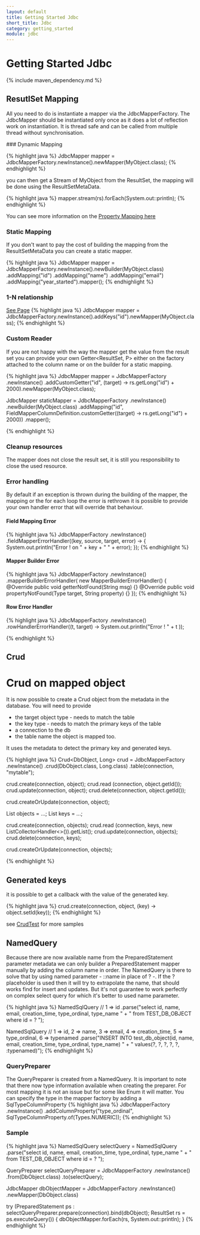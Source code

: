 ```yaml
---
layout: default
title: Getting Started Jdbc
short_title: Jdbc
category: getting_started
module: jdbc
---
```


# Getting Started Jdbc

{% include maven_dependency.md %}

## ResutlSet Mapping

All you need to do is instantiate a mapper via the JdbcMapperFactory. The JdbcMapper should be instantiated only once as it does a lot of reflection work on instantiation. It is thread safe and can be called from multiple thread without synchronisation.

### Dynamic Mapping

{% highlight java %}
JdbcMapper<MyObject> mapper = 
    JdbcMapperFactory.newInstance().newMapper(MyObject.class);
{% endhighlight %}

you can then get a Stream of MyObject from the ResultSet, the mapping will be done using the ResultSetMetaData.

{% highlight java %}
mapper.stream(rs).forEach(System.out::println);
{% endhighlight %}

You can see more information on the [Property Mapping here](0201-property-mapping.html)

### Static Mapping

If you don't want to pay the cost of building the mapping from the ResultSetMetaData you can create a static mapper.

{% highlight java %}
JdbcMapper<MyObject> mapper = 
    JdbcMapperFactory.newInstance().newBuilder(MyObject.class)
				.addMapping("id")
				.addMapping("name")
				.addMapping("email")
				.addMapping("year_started").mapper();
{% endhighlight %}

### 1-N relationship

[See Page](https://github.com/arnaudroger/SimpleFlatMapper/wiki/SimpleFlatMapper-JdbcMapper-1-N-relationship)
{% highlight java %}
JdbcMapper<MyObject> mapper = 
    JdbcMapperFactory.newInstance().addKeys("id").newMapper(MyObject.class);
{% endhighlight %}

### Custom Reader

If you are not happy with the way the mapper get the value from the result set you can provide your own Getter<ResultSet, P> either on the factory attached to the column name or on the builder for a static mapping.

{% highlight java %}
JdbcMapper<MyObject> mapper = 
    JdbcMapperFactory
        .newInstance()
        .addCustomGetter("id",
            (target) -> rs.getLong("id") + 2000).newMapper(MyObject.class);

JdbcMapper<MyObject> staticMapper = 
    JdbcMapperFactory
        .newInstance()
        .newBuilder(MyObject.class)
        .addMapping("id", 
            FieldMapperColumnDefinition.customGetter((target) -> rs.getLong("id") + 2000))
        .mapper();

{% endhighlight %}

### Cleanup resources

The mapper does not close the result set, it is still you responsibility to close the used resource.

### Error handling
By default if an exception is thrown during the building of the mapper, the mapping or the for each loop the error is rethrown it is possible to provide your own handler error that will override that behaviour.

#### Field Mapping Error

{% highlight java %}
JdbcMapperFactory
    .newInstance()
    .fieldMapperErrorHandler((key, source, target, error) -> {
        System.out.println("Error ! on " + key + " " + error);
    });
{% endhighlight %}

#### Mapper Builder Error

{% highlight java %}
JdbcMapperFactory
    .newInstance()
    .mapperBuilderErrorHandler(
        new MapperBuilderErrorHandler() {
	    @Override
            public void getterNotFound(String msg) {}
	    @Override
	    public void propertyNotFound(Type target, String property) {}
	});
{% endhighlight %}

#### Row Error Handler


{% highlight java %}
JdbcMapperFactory
    .newInstance()
    .rowHandlerErrorHandler((t, target) -> System.out.println("Error ! " + t ));

{% endhighlight %}

## Crud 

# Crud on mapped object

It is now possible to create a Crud object from the metadata in the database.
You will need to provide 
 - the target object type - needs to match the table
 - the key type - needs to match the primary keys of the table
 - a connection to the db
 - the table name the object is mapped too.

It uses the metadata to detect the primary key and generated keys.

{% highlight java %}
Crud<DbObject, Long> crud = 
    JdbcMapperFactory
        .newInstance()
        .crud(DbObject.class, Long.class)
        .table(connection, "mytable");

crud.create(connection, object);
crud.read  (connection, object.getId());
crud.update(connection, object);
crud.delete(connection, object.getId());

crud.createOrUpdate(connection, object);

List<DbObject> objects = ...;
List<Long> keys = ...;

crud.create(connection, objects);
crud.read  (connection, keys, new ListCollectorHandler<>()).getList();
crud.update(connection, objects);
crud.delete(connection, keys);

crud.createOrUpdate(connection, objects);

{% endhighlight %}

## Generated keys

it is possible to get a callback with the value of the generated key.

{% highlight java %}
crud.create(connection, object, (key) -> object.setId(key));
{% endhighlight %}


see [CrudTest](https://github.com/arnaudroger/SimpleFlatMapper/blob/master/sfm/src/test/java/org/sfm/jdbc/CrudTest.java) for more samples


## NamedQuery

Because there are now available name from the PreparedStatement parameter metadata we can only builder a PreparedStatement mapper manually by adding the column name in order.
The NamedQuery is there to solve that by using named parameter - ::name in place of ? -. If the ? placeholder is used then it will try to extrapolate the name, that should works find for insert and updates. But it's not guarantee to work perfectly on complex select query for which it's better to used name parameter.


{% highlight java %}
NamedSqlQuery // 1 => id
    .parse("select id, name, email, creation_time, type_ordinal, type_name "
           + " from TEST_DB_OBJECT where id = ? ");

NamedSqlQuery // 1 => id, 2 => name, 3 => email, 4 => creation_time, 5 => type_ordinal, 6 => typenamed
    .parse("INSERT INTO test_db_object(id, name, email, creation_time, type_ordinal, type_name) "
           + " values(?, ?, ?, ?, ?, :typenamed)");
{% endhighlight %}

### QueryPreparer

The QueryPreparer is created from a NamedQuery. 
It is important to note that there now type information available when creating the preparer. For most 
mapping it is not an issue but for some like Enum it will matter.
You can specify the type in the mapper factory by adding a SqlTypeColumnProperty
{% highlight java %}
JdbcMapperFactory
    .newInstance()
    .addColumnProperty("type_ordinal", SqlTypeColumnProperty.of(Types.NUMERIC));
{% endhighlight %}

### Sample

{% highlight java %}
NamedSqlQuery selectQuery = 
    NamedSqlQuery
        .parse("select id, name, email, creation_time, type_ordinal, type_name "
               + " from TEST_DB_OBJECT where id = ? ");

QueryPreparer<DbObject> selectQueryPreparer =
    JdbcMapperFactory
        .newInstance()
        .from(DbObject.class)
        .to(selectQuery);

JdbcMapper<DbObject> dbObjectMapper = 
    JdbcMapperFactory
        .newInstance()
        .newMapper(DbObject.class)


try (PreparedStatement ps : selectQueryPreparer.prepare(connection).bind(dbObject);
    ResultSet rs = ps.executeQuery()) {
    dbObjectMapper.forEach(rs, System.out::println);
}
{% endhighlight %}


